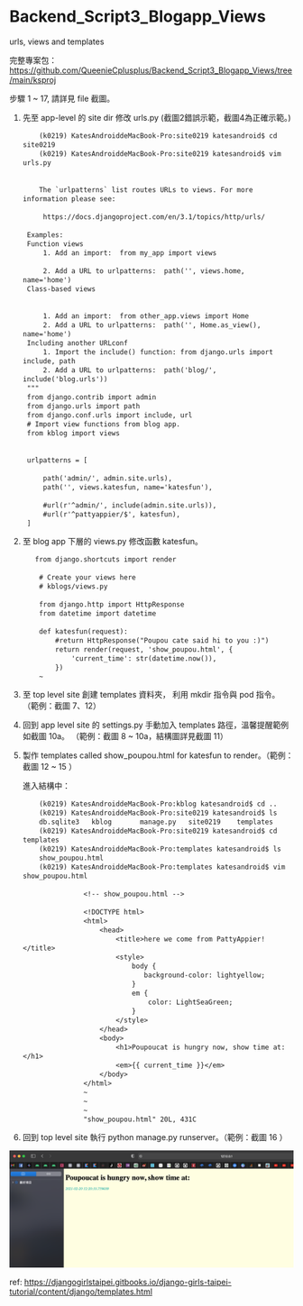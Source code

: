 # Backend_Script3_Blogapp_Views
urls, views and templates

完整專案包：https://github.com/QueenieCplusplus/Backend_Script3_Blogapp_Views/tree/main/ksproj

步驟 1 ~ 17, 請詳見 file 截圖。

1. 先至 app-level 的 site dir 修改 urls.py (截圖2錯誤示範，截圖4為正確示範。)

           (k0219) KatesAndroiddeMacBook-Pro:site0219 katesandroid$ cd site0219
           (k0219) KatesAndroiddeMacBook-Pro:site0219 katesandroid$ vim urls.py
           
           
           The `urlpatterns` list routes URLs to views. For more information please see:
           
            https://docs.djangoproject.com/en/3.1/topics/http/urls/
            
        Examples:
        Function views
            1. Add an import:  from my_app import views

            2. Add a URL to urlpatterns:  path('', views.home, name='home')
        Class-based views
        
        
            1. Add an import:  from other_app.views import Home
            2. Add a URL to urlpatterns:  path('', Home.as_view(), name='home')
        Including another URLconf
            1. Import the include() function: from django.urls import include, path
            2. Add a URL to urlpatterns:  path('blog/', include('blog.urls'))
        """
        from django.contrib import admin
        from django.urls import path
        from django.conf.urls import include, url
        # Import view functions from blog app.
        from kblog import views


        urlpatterns = [
        
            path('admin/', admin.site.urls),
            path('', views.katesfun, name='katesfun'),
            
            #url(r'^admin/', include(admin.site.urls)),
            #url(r'^pattyappier/$', katesfun),
        ]


2. 至 blog app 下層的 views.py 修改函數 katesfun。

          from django.shortcuts import render

           # Create your views here
           # kblogs/views.py

           from django.http import HttpResponse
           from datetime import datetime

           def katesfun(request):
               #return HttpResponse("Poupou cate said hi to you :)")
               return render(request, 'show_poupou.html', {
                   'current_time': str(datetime.now()),
               })
           ~     
           
3. 至 top level site 創建 templates 資料夾， 利用 mkdir 指令與 pod 指令。 （範例：截圖 7、12） 

4. 回到 app level site 的 settings.py 手動加入 templates 路徑，溫馨提醒範例如截圖 10a。 （範例：截圖 8 ~ 10a，結構圖詳見截圖 11）       
           
5. 製作 templates called show_poupou.html for katesfun to render。（範例：截圖 12 ~ 15 ） 

    進入結構中：
    
           (k0219) KatesAndroiddeMacBook-Pro:kblog katesandroid$ cd ..
           (k0219) KatesAndroiddeMacBook-Pro:site0219 katesandroid$ ls
           db.sqlite3	kblog		manage.py	site0219	templates
           (k0219) KatesAndroiddeMacBook-Pro:site0219 katesandroid$ cd templates
           (k0219) KatesAndroiddeMacBook-Pro:templates katesandroid$ ls
           show_poupou.html
           (k0219) KatesAndroiddeMacBook-Pro:templates katesandroid$ vim show_poupou.html

                      <!-- show_poupou.html -->

                      <!DOCTYPE html>
                      <html>
                          <head>
                              <title>here we come from PattyAppier!</title>
                              <style>
                                  body {
                                     background-color: lightyellow;
                                  }
                                  em {
                                      color: LightSeaGreen;
                                  }
                              </style>
                          </head>
                          <body>
                              <h1>Poupoucat is hungry now, show time at:</h1>
                              <em>{{ current_time }}</em>
                          </body>
                      </html>
                      ~                                                                               
                      ~                                                                               
                      ~                                                                               
                      "show_poupou.html" 20L, 431C

6. 回到 top level site 執行 python manage.py runserver。（範例：截圖 16 ） 

![](https://raw.githubusercontent.com/QueenieCplusplus/Backend_Script3_Blogapp_Views/main/17.png)


ref: https://djangogirlstaipei.gitbooks.io/django-girls-taipei-tutorial/content/django/templates.html

